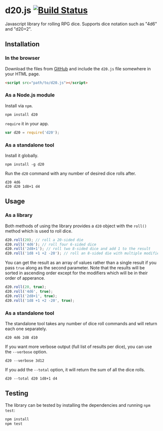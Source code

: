 # d20.js [![Build Status](https://travis-ci.org/michaelenger/d20.js.svg?branch=master)](https://travis-ci.org/michaelenger/d20.js)

Javascript library for rolling RPG dice. Supports dice notation such as "4d6" and "d20+2".

## Installation

### In the browser

Download the files from [GitHub](https://github.com/michaelenger/d20.js) and include the `d20.js` file somewhere in your HTML page.

```html
<script src="path/to/d20.js"></script>
```

### As a Node.js module

Install via `npm`.

```shell
npm install d20
```

`require` it in your app.

```javascript
var d20 = require('d20');
```

### As a standalone tool

Install it globally.

```shell
npm install -g d20
```

Run the `d20` command with any number of desired dice rolls after.

```shell
d20 4d6
d20 d20 1d8+1 d4
```

## Usage

### As a library

Both methods of using the library provides a `d20` object with the `roll()` method which is used to roll dice.

```javascript
d20.roll(20); // roll a 20-sided die
d20.roll('4d6'); // roll four 6-sided dice
d20.roll('2d8+1'); // roll two 8-sided dice and add 1 to the result
d20.roll('1d8 +1 +2 -20'); // roll an 8-sided die with multiple modifiers
```

You can get the result as an array of values rather than a single result if you pass `true` along as the second parameter. Note that the results will be sorted in ascending order except for the modifiers which will be in their order of apperance.

```javascript
d20.roll(20, true);
d20.roll('4d6', true);
d20.roll('2d8+1', true);
d20.roll('1d8 +1 +2 -20', true);
```

### As a standalone tool

The standalone tool takes any number of dice roll commands and will return each one separately.

```shell
d20 4d6 2d8 d10
```

If you want more verbose output (full list of results per dice), you can use the `--verbose` option.

```shell
d20 --verbose 3d12
```

If you add the `--total` option, it will return the sum of all the dice rolls.

```shell
d20 --total d20 1d8+1 d4
```

## Testing

The library can be tested by installing the dependencies and running `npm test`:

```bash
npm install
npm test
```
